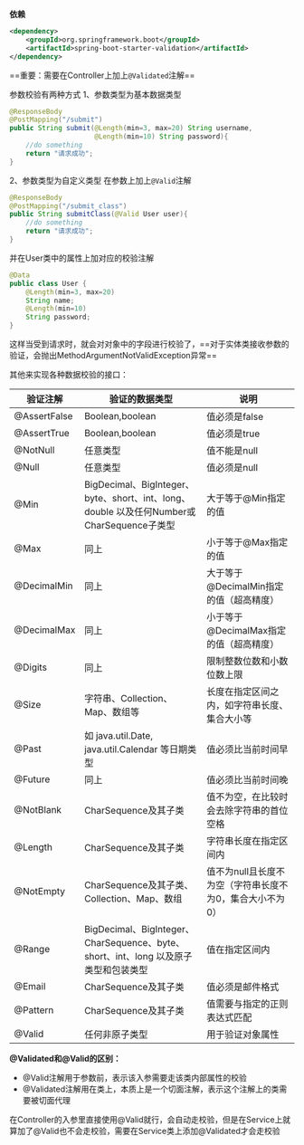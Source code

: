**依赖**
```xml
<dependency>  
    <groupId>org.springframework.boot</groupId>  
    <artifactId>spring-boot-starter-validation</artifactId>  
</dependency>
```

==重要：需要在Controller上加上`@Validated`注解==

参数校验有两种方式
1、参数类型为基本数据类型
```java
@ResponseBody  
@PostMapping("/submit")  
public String submit(@Length(min=3, max=20) String username,  
                     @Length(min=10) String password){  
    //do something  
    return "请求成功";  
}
```

2、参数类型为自定义类型
在参数上加上`@Valid`注解
```java
@ResponseBody  
@PostMapping("/submit_class")  
public String submitClass(@Valid User user){  
    //do something  
    return "请求成功";  
}
```

并在User类中的属性上加对应的校验注解
```java
@Data  
public class User {  
    @Length(min=3, max=20)  
    String name;  
    @Length(min=10)  
    String password;  
}
```

这样当受到请求时，就会对对象中的字段进行校验了，==对于实体类接收参数的验证，会抛出MethodArgumentNotValidException异常==


其他来实现各种数据校验的接口：

|验证注解|验证的数据类型|说明|
|---|---|---|
|@AssertFalse|Boolean,boolean|值必须是false|
|@AssertTrue|Boolean,boolean|值必须是true|
|@NotNull|任意类型|值不能是null|
|@Null|任意类型|值必须是null|
|@Min|BigDecimal、BigInteger、byte、short、int、long、double 以及任何Number或CharSequence子类型|大于等于@Min指定的值|
|@Max|同上|小于等于@Max指定的值|
|@DecimalMin|同上|大于等于@DecimalMin指定的值（超高精度）|
|@DecimalMax|同上|小于等于@DecimalMax指定的值（超高精度）|
|@Digits|同上|限制整数位数和小数位数上限|
|@Size|字符串、Collection、Map、数组等|长度在指定区间之内，如字符串长度、集合大小等|
|@Past|如 java.util.Date, java.util.Calendar 等日期类型|值必须比当前时间早|
|@Future|同上|值必须比当前时间晚|
|@NotBlank|CharSequence及其子类|值不为空，在比较时会去除字符串的首位空格|
|@Length|CharSequence及其子类|字符串长度在指定区间内|
|@NotEmpty|CharSequence及其子类、Collection、Map、数组|值不为null且长度不为空（字符串长度不为0，集合大小不为0）|
|@Range|BigDecimal、BigInteger、CharSequence、byte、short、int、long 以及原子类型和包装类型|值在指定区间内|
|@Email|CharSequence及其子类|值必须是邮件格式|
|@Pattern|CharSequence及其子类|值需要与指定的正则表达式匹配|
|@Valid|任何非原子类型|用于验证对象属性|

**@Validated和@Valid的区别：**
   - @Valid注解用于参数前，表示该入参需要走该类内部属性的校验      
   - @Validated注解用在类上，本质上是一个切面注解，表示这个注解上的类需要被切面代理    

在Controller的入参里直接使用@Valid就行，会自动走校验，但是在Service上就算加了@Valid也不会走校验，需要在Service类上添加@Validated才会走校验

